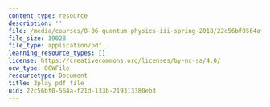 ```yaml
---
content_type: resource
description: ''
file: /media/courses/8-06-quantum-physics-iii-spring-2018/22c56bf0564af21d133b219313380eb3_nYlmkoiq4CI.pdf
file_size: 19028
file_type: application/pdf
learning_resource_types: []
license: https://creativecommons.org/licenses/by-nc-sa/4.0/
ocw_type: OCWFile
resourcetype: Document
title: 3play pdf file
uid: 22c56bf0-564a-f21d-133b-219313380eb3
---
```

